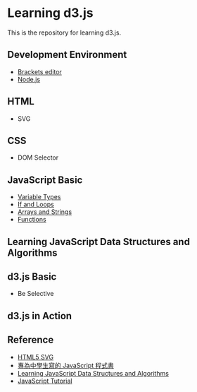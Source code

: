 # Learning d3.js

This is the repository for learning d3.js.

## Development Environment

- [Brackets editor](http://brackets.io/)
- [Node.js](https://github.com/yaojenkuo/learning_d3/blob/master/dev_env/nodejs.md)

## HTML

- SVG

## CSS

- DOM Selector

## JavaScript Basic

- [Variable Types](https://github.com/yaojenkuo/learning_d3/blob/master/JavaScript_basic/ch1.md)
- [If and Loops](https://github.com/yaojenkuo/learning_d3/blob/master/JavaScript_basic/ch2.md)
- [Arrays and Strings](https://github.com/yaojenkuo/learning_d3/blob/master/JavaScript_basic/ch3.md)
- [Functions](https://github.com/yaojenkuo/learning_d3/blob/master/JavaScript_basic/ch4.md)

## Learning JavaScript Data Structures and Algorithms

## d3.js Basic

- Be Selective

## d3.js in Action

## Reference

- [HTML5 SVG](http://www.w3schools.com/html/html5_svg.asp)
- [專為中學生寫的 JavaScript 程式書](https://ccckmit.gitbooks.io/javascript/content/)
- [Learning JavaScript Data Structures and Algorithms](https://www.packtpub.com/application-development/learning-javascript-data-structures-and-algorithms)
- [JavaScript Tutorial](http://www.w3schools.com/js/default.asp)